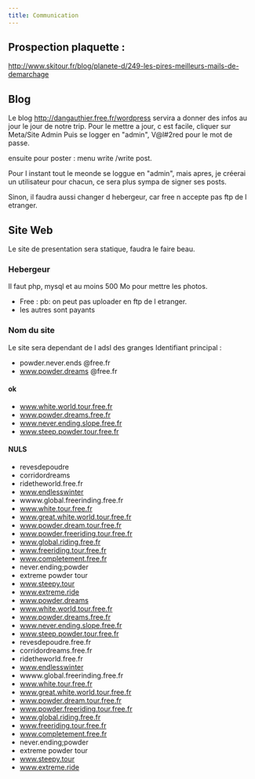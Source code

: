 ```yaml
---
title: Communication
---
```


## Prospection plaquette :

http://www.skitour.fr/blog/planete-d/249-les-pires-meilleurs-mails-de-demarchage


## Blog 
Le blog http://dangauthier.free.fr/wordpress servira a donner des infos au jour le jour de notre trip.
Pour le mettre a jour, c est facile, cliquer sur Meta/Site Admin
Puis se logger en "admin", V@l#2red pour le mot de passe.

ensuite pour poster : menu write /write post.

Pour l instant tout le meonde se loggue en "admin", mais apres, je créerai un utilisateur pour chacun, ce sera plus sympa de signer ses posts.

Sinon, il faudra aussi changer d hebergeur, car free n accepte pas ftp de l etranger.


## Site Web 
Le site de presentation sera statique, faudra le faire beau.

### Hebergeur 
Il faut php, mysql et au moins 500 Mo pour mettre les photos.
  * Free : pb: on peut pas uploader en ftp de l etranger.
  * les autres sont payants

### Nom du site 
Le site sera dependant de l adsl des granges
Identifiant principal :

- powder.never.ends @free.fr 
- www.powder.dreams @free.fr

#### ok

- www.white.world.tour.free.fr
- www.powder.dreams.free.fr
- www.never.ending.slope.free.fr
- www.steep.powder.tour.free.fr

####  NULS
- revesdepoudre
- corridordreams
- ridetheworld.free.fr 
- www.endlesswinter
- wwww.global.freerinding.free.fr
- www.white.tour.free.fr
- www.great.white.world.tour.free.fr
- www.powder.dream.tour.free.fr
- www.powder.freeriding.tour.free.fr
- www.global.riding.free.fr
- www.freeriding.tour.free.fr
- www.completement.free.fr
- never.ending;powder
- extreme powder tour
- www.steepy.tour
- www.extreme.ride
- www.powder.dreams
- www.white.world.tour.free.fr
- www.powder.dreams.free.fr
- www.never.ending.slope.free.fr
- www.steep.powder.tour.free.fr
- revesdepoudre.free.fr
- corridordreams.free.fr
- ridetheworld.free.fr
- www.endlesswinter
- wwww.global.freerinding.free.fr
- www.white.tour.free.fr
- www.great.white.world.tour.free.fr
- www.powder.dream.tour.free.fr
- www.powder.freeriding.tour.free.fr
- www.global.riding.free.fr
- www.freeriding.tour.free.fr
- www.completement.free.fr
- never.ending;powder
- extreme powder tour
- www.steepy.tour
- www.extreme.ride
